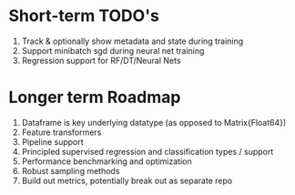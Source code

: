 Short-term TODO's
=================

1. Track & optionally show metadata and state during training 
2. Support minibatch sgd during neural net training
3. Regression support for RF/DT/Neural Nets

Longer term Roadmap
===================

1. Dataframe is key underlying datatype (as opposed to Matrix{Float64})
2. Feature transformers
3. Pipeline support
4. Principled supervised regression and classification types / support
5. Performance benchmarking and optimization
6. Robust sampling methods
7. Build out metrics, potentially break out as separate repo